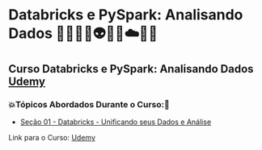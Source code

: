 # Databricks e PySpark: Analisando Dados 👩🏻‍💻🤯👽🤖🐍☁️🎲🚀
## Curso Databricks e PySpark: Analisando Dados [Udemy](https://www.udemy.com/course/databricks-e-pyspark-analisando-dados/)
### 💥Tópicos Abordados Durante o Curso:🚀
- [Seção 01 - Databricks - Unificando seus Dados e Análise](https://github.com/romulovieira777/Databricks_e_PySpark_Analisando_Dados/tree/main/Secao_01_Databricks_Unificando_seus_Dados_e_Analise)

Link para o Curso: [Udemy](https://www.udemy.com/course/databricks-e-pyspark-analisando-dados/)
